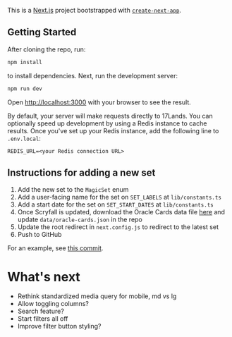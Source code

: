 This is a [Next.js](https://nextjs.org/) project bootstrapped with [`create-next-app`](https://github.com/vercel/next.js/tree/canary/packages/create-next-app).

## Getting Started

After cloning the repo, run:

```bash
npm install
```

to install dependencies. Next, run the development server:

```bash
npm run dev
```

Open [http://localhost:3000](http://localhost:3000) with your browser to see the result.

By default, your server will make requests directly to 17Lands. You can optionally speed up development by using a Redis instance to cache results. Once you've set up your Redis instance, add the following line to `.env.local`:

```
REDIS_URL=<your Redis connection URL>
```

## Instructions for adding a new set

1. Add the new set to the `MagicSet` enum
2. Add a user-facing name for the set on `SET_LABELS` at `lib/constants.ts`
3. Add a start date for the set on `SET_START_DATES` at `lib/constants.ts`
4. Once Scryfall is updated, download the Oracle Cards data file [here](https://scryfall.com/docs/api/bulk-data) and update `data/oracle-cards.json` in the repo
5. Update the root redirect in `next.config.js` to redirect to the latest set
6. Push to GitHub

For an example, see [this commit](https://github.com/youssefm/limited-grades/commit/282c8afe31b7115bc1399cc416be2150d33d8cdc).

# What's next

- Rethink standardized media query for mobile, md vs lg
- Allow toggling columns?
- Search feature?
- Start filters all off
- Improve filter button styling?
